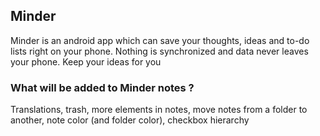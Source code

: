## Minder ##
Minder is an android app which can save your thoughts, ideas and to-do lists right on your phone.
Nothing is synchronized and data never leaves your phone. Keep your ideas for you

### What will be added to Minder notes ? ###
Translations, trash, more elements in notes, move notes from a folder to another, note color (and folder color), checkbox hierarchy